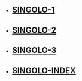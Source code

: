 + ## [SINGOLO-1](https://rsodst.github.io/singolo/singolo1.html)
+ ## [SINGOLO-2](https://rsodst.github.io/singolo/singolo2.html)
+ ## [SINGOLO-3](https://rsodst.github.io/singolo/singolo3.html)
+ ## [SINGOLO-INDEX](https://rsodst.github.io/singolo/index.html)